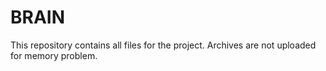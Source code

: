 # BRAIN

This repository contains all files for the project. Archives are not uploaded for memory problem. 
